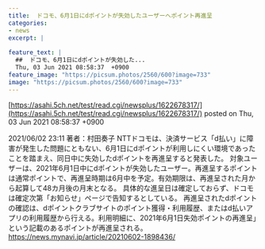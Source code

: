 ```yaml
---
title:  ドコモ、6月1日にdポイントが失効したユーザーへポイント再進呈  
categories:
- news
excerpt: |
  
feature_text: |
  ##  ドコモ、6月1日にdポイントが失効した...
  Thu, 03 Jun 2021 08:58:37  +0900
feature_image: "https://picsum.photos/2560/600?image=733"
image: "https://picsum.photos/2560/600?image=733"
---
```


[https://asahi.5ch.net/test/read.cgi/newsplus/1622678317/](https://asahi.5ch.net/test/read.cgi/newsplus/1622678317/)
posted on Thu, 03 Jun 2021 08:58:37  +0900

<!--more-->

2021/06/02 23:11 著者：村田奏子 NTTドコモは、決済サービス「d払い」に障害が発生した問題にともない、6月1日にdポイントが利用しにくい環境であったことを踏まえ、同日中に失効したdポイントを再進呈すると発表した。 対象ユーザーは、2021年6月1日中にdポイントが失効したユーザー。再進呈するポイントは通常ポイントで、再進呈時期は6月中を予定。有効期限は、再進呈された月から起算して48カ月後の月末となる。 具体的な進呈日は確定しておらず、ドコモは確定次第「お知らせ」ページで告知するとしている。 再進呈されたdポイントの確認は、dポイントクラブサイトのポイント獲得・利用履歴、またはd払いアプリの利用履歴から行える。利用明細に、2021年6月1日失効ポイントの再進呈」という記載のあるポイントが再進呈される。 https://news.mynavi.jp/article/20210602-1898436/
